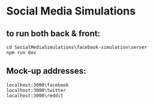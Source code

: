 # Social Media Simulations

## to run both back & front:
```
cd SocialMediaSimulations\facebook-simulation\server
npm run dev
```

## Mock-up addresses:
```
localhost:3000\facebook
localhost:3000\twitter
localhost:3000\reddit
```



